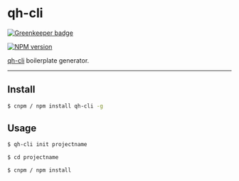 # qh-cli

[![Greenkeeper badge](https://badges.greenkeeper.io/wudi0431/qh-cli.svg)](https://greenkeeper.io/)

[![NPM version](https://img.shields.io/npm/v/qh-cli.svg?style=flat)](https://www.npmjs.com/package/qh-cli)

[qh-cli](https://github.com/wudi0431/qh-cli) boilerplate generator.

----

## Install

```bash
$ cnpm / npm install qh-cli -g
```

## Usage

```bash
$ qh-cli init projectname

$ cd projectname

$ cnpm / npm install

